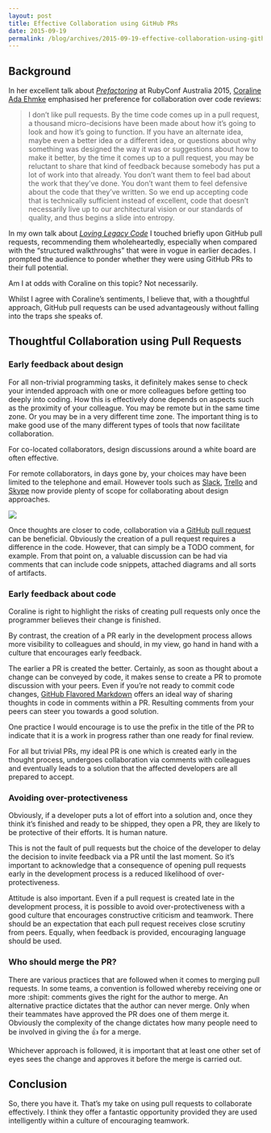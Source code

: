 ```yaml
---
layout: post
title: Effective Collaboration using GitHub PRs
date: 2015-09-19
permalink: /blog/archives/2015-09-19-effective-collaboration-using-github-prs
---
```


## Background

In her excellent talk about
[*Prefactoring*](https://rubyconf.eventer.com/rubyconf-australia-2015-1223/pre-factoring-getting-it-closer-to-right-the-first-time-by-coraline-ada-ehmke-1726)
at RubyConf Australia 2015, [Coraline Ada
Ehmke](http://where.coraline.codes/) emphasised her preference for
collaboration over code reviews:

> I don’t like pull requests. By the time code comes up in a pull
> request, a thousand micro-decisions have been made about how it’s
> going to look and how it’s going to function. If you have an alternate
> idea, maybe even a better idea or a different idea, or questions about
> why something was designed the way it was or suggestions about how to
> make it better, by the time it comes up to a pull request, you may be
> reluctant to share that kind of feedback because somebody has put a
> lot of work into that already. You don’t want them to feel bad about
> the work that they’ve done. You don’t want them to feel defensive
> about the code that they’ve written. So we end up accepting code that
> is technically sufficient instead of excellent, code that doesn’t
> necessarily live up to our architectural vision or our standards of
> quality, and thus begins a slide into entropy.

In my own talk about [*Loving Legacy
Code*](https://keithpitty.com/blog/archives/2015-02-06-loving-legacy-code)
I touched briefly upon GitHub pull requests, recommending them
wholeheartedly, especially when compared with the “structured
walkthroughs” that were in vogue in earlier decades. I prompted the
audience to ponder whether they were using GitHub PRs to their full
potential.

Am I at odds with Coraline on this topic? Not necessarily.

Whilst I agree with Coraline’s sentiments, I believe that, with a
thoughtful approach, GitHub pull requests can be used advantageously
without falling into the traps she speaks of.

## Thoughtful Collaboration using Pull Requests

### Early feedback about design

For all non-trivial programming tasks, it definitely makes sense to
check your intended approach with one or more colleagues before getting
too deeply into coding. How this is effectively done depends on aspects
such as the proximity of your colleague. You may be remote but in the
same time zone. Or you may be in a very different time zone. The
important thing is to make good use of the many different types of tools
that now facilitate collaboration.

For co-located collaborators, design discussions around a white board
are often effective.

For remote collaborators, in days gone by, your choices may have been
limited to the telephone and email. However tools such as
[Slack](https://slack.com/), [Trello](http://trello.com/) and
[Skype](www.skype.com/) now provide plenty of scope for collaborating
about design approaches.

![](https://keithpitty.com/rails/active_storage/blobs/proxy/eyJfcmFpbHMiOnsibWVzc2FnZSI6IkJBaHBOdz09IiwiZXhwIjpudWxsLCJwdXIiOiJibG9iX2lkIn19--efba3e14265667ce7017e7c808aa05a55af8029f/collaboration-tools.jpg)

Once thoughts are closer to code, collaboration via a
[GitHub](https://github.com/) [pull
request](https://help.github.com/articles/using-pull-requests/) can be
beneficial. Obviously the creation of a pull request requires a
difference in the code. However, that can simply be a TODO comment, for
example. From that point on, a valuable discussion can be had via
comments that can include code snippets, attached diagrams and all sorts
of artifacts.

### Early feedback about code

Coraline is right to highlight the risks of creating pull requests only
once the programmer believes their change is finished.

By contrast, the creation of a PR early in the development process
allows more visibility to colleagues and should, in my view, go hand in
hand with a culture that encourages early feedback.

The earlier a PR is created the better. Certainly, as soon as thought
about a change can be conveyed by code, it makes sense to create a PR to
promote discussion with your peers. Even if you’re not ready to commit
code changes, [GitHub Flavored
Markdown](https://help.github.com/articles/github-flavored-markdown/)
offers an ideal way of sharing thoughts in code in comments within a PR.
Resulting comments from your peers can steer you towards a good
solution.

One practice I would encourage is to use the prefix
**<span lang="WIP"></span>** in the title of the PR to indicate that it
is a work in progress rather than one ready for final review.

For all but trivial PRs, my ideal PR is one which is created early in
the thought process, undergoes collaboration via comments with
colleagues and eventually leads to a solution that the affected
developers are all prepared to accept.

### Avoiding over-protectiveness

Obviously, if a developer puts a lot of effort into a solution and, once
they think it’s finished and ready to be shipped, they open a PR, they
are likely to be protective of their efforts. It is human nature.

This is not the fault of pull requests but the choice of the developer
to delay the decision to invite feedback via a PR until the last moment.
So it’s important to acknowledge that a consequence of opening pull
requests early in the development process is a reduced likelihood of
over-protectiveness.

Attitude is also important. Even if a pull request is created late in
the development process, it is possible to avoid over-protectiveness
with a good culture that encourages constructive criticism and teamwork.
There should be an expectation that each pull request receives close
scrutiny from peers. Equally, when feedback is provided, encouraging
language should be used.

### Who should merge the PR?

There are various practices that are followed when it comes to merging
pull requests. In some teams, a convention is followed whereby receiving
one or more :shipit: comments gives the right for the author to merge.
An alternative practice dictates that the author can never merge. Only
when their teammates have approved the PR does one of them merge it.
Obviously the complexity of the change dictates how many people need to
be involved in giving the :+1: for a merge.

Whichever approach is followed, it is important that at least one other
set of eyes sees the change and approves it before the merge is carried
out.

## Conclusion

So, there you have it. That’s my take on using pull requests to
collaborate effectively. I think they offer a fantastic opportunity
provided they are used intelligently within a culture of encouraging
teamwork.
